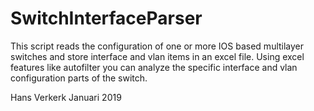 # SwitchInterfaceParser

This script reads the configuration of one or more IOS based multilayer switches and store interface and vlan items in an excel file. Using excel features like autofilter you can analyze the specific interface and vlan configuration parts of the switch. 

Hans Verkerk
Januari 2019
